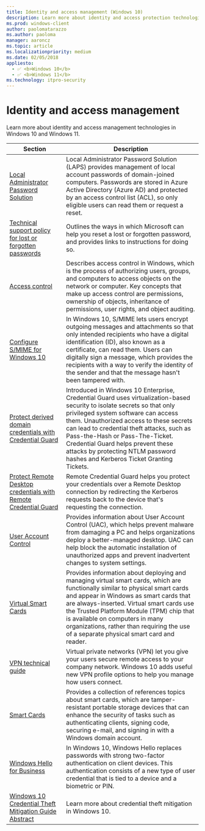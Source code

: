 ```yaml
---
title: Identity and access management (Windows 10)
description: Learn more about identity and access protection technologies in Windows.
ms.prod: windows-client
author: paolomatarazzo
ms.author: paoloma
manager: aaroncz
ms.topic: article
ms.localizationpriority: medium
ms.date: 02/05/2018
appliesto: 
  - ✅ <b>Windows 10</b>
  - ✅ <b>Windows 11</b>
ms.technology: itpro-security
---
```


# Identity and access management

Learn more about identity and access management technologies in Windows 10 and Windows 11.

| Section | Description |
|-|-|
| [Local Administrator Password Solution](/defender-for-identity/cas-isp-laps) | Local Administrator Password Solution (LAPS) provides management of local account passwords of domain-joined computers. Passwords are stored in Azure Active Directory (Azure AD) and protected by an access control list (ACL), so only eligible users can read them or request a reset. 
| [Technical support policy for lost or forgotten passwords](password-support-policy.md)| Outlines the ways in which Microsoft can help you reset a lost or forgotten password, and provides links to instructions for doing so. |
| [Access control](access-control/access-control.md) | Describes access control in Windows, which is the process of authorizing users, groups, and computers to access objects on the network or computer. Key concepts that make up access control are permissions, ownership of objects, inheritance of permissions, user rights, and object auditing. |
| [Configure S/MIME for Windows 10](configure-s-mime.md) | In Windows 10, S/MIME lets users encrypt outgoing messages and attachments so that only intended recipients who have a digital identification (ID), also known as a certificate, can read them. Users can digitally sign a message, which provides the recipients with a way to verify the identity of the sender and that the message hasn't been tampered with. |
| [Protect derived domain credentials with Credential Guard](credential-guard/credential-guard.md) | Introduced in Windows 10 Enterprise, Credential Guard uses virtualization-based security to isolate secrets so that only privileged system software can access them. Unauthorized access to these secrets can lead to credential theft attacks, such as Pass-the-Hash or Pass-The-Ticket. Credential Guard helps prevent these attacks by protecting NTLM password hashes and Kerberos Ticket Granting Tickets. |
| [Protect Remote Desktop credentials with Remote Credential Guard](remote-credential-guard.md) | Remote Credential Guard helps you protect your credentials over a Remote Desktop connection by redirecting the Kerberos requests back to the device that's requesting the connection. |
| [User Account Control](user-account-control/user-account-control-overview.md)| Provides information about User Account Control (UAC), which helps prevent malware from damaging a PC and helps organizations deploy a better-managed desktop. UAC can help block the automatic installation of unauthorized apps and prevent inadvertent changes to system settings.|
| [Virtual Smart Cards](virtual-smart-cards/virtual-smart-card-overview.md) | Provides information about deploying and managing virtual smart cards, which are functionally similar to physical smart cards and appear in Windows as smart cards that are always-inserted. Virtual smart cards use the Trusted Platform Module (TPM) chip that is available on computers in many organizations, rather than requiring the use of a separate physical smart card and reader. |
| [VPN technical guide](vpn/vpn-guide.md) | Virtual private networks (VPN) let you give your users secure remote access to your company network. Windows 10 adds useful new VPN profile options to help you manage how users connect. |
| [Smart Cards](smart-cards/smart-card-windows-smart-card-technical-reference.md) | Provides a collection of references topics about smart cards, which are tamper-resistant portable storage devices that can enhance the security of tasks such as authenticating clients, signing code, securing e-mail, and signing in with a Windows domain account. |
| [Windows Hello for Business](hello-for-business/index.yml) | In Windows 10, Windows Hello replaces passwords with strong two-factor authentication on client devices. This authentication consists of a new type of user credential that is tied to a device and a biometric or PIN. |
| [Windows 10 Credential Theft Mitigation Guide Abstract](windows-credential-theft-mitigation-guide-abstract.md) | Learn more about credential theft mitigation in Windows 10. |
